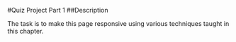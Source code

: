 #Quiz Project Part 1
##Description

The task is to make this page responsive using various techniques taught in this chapter.
